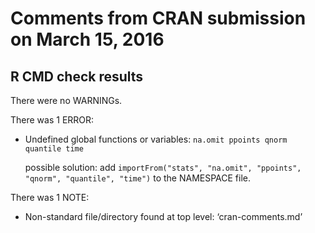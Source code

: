# Comments from CRAN submission on March 15, 2016

## R CMD check results

There were no WARNINGs.

There was 1 ERROR:

* Undefined global functions or variables: `na.omit ppoints qnorm quantile time`

  possible solution:
  add `importFrom("stats", "na.omit", "ppoints", "qnorm", "quantile", "time")` 
  to the NAMESPACE file.

There was 1 NOTE:

* Non-standard file/directory found at top level: ‘cran-comments.md’

